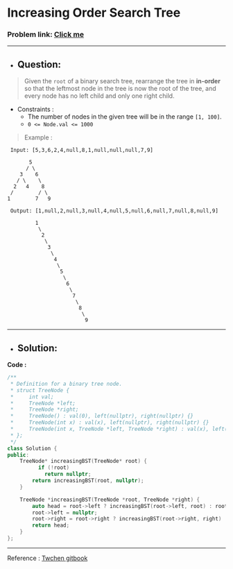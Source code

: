 # Increasing Order Search Tree
### Problem link: [Click me](https://leetcode.com/problems/increasing-order-search-tree/)
---

- ## Question: 
>Given the `root` of a binary search tree, rearrange the tree in **in-order** so that the leftmost node in the tree is now the root of the tree, and 
 every node has no left child and only one right child.
 - Constraints :
   - The number of nodes in the given tree will be in the range `[1, 100]`.
   - `0 <= Node.val <= 1000`
   
  > Example :
 
     Input: [5,3,6,2,4,null,8,1,null,null,null,7,9]
     
           5                               
          / \                               
        3    6                               
       / \    \                         
      2   4    8                                
     /        / \                                
    1        7   9                                
     
     Output: [1,null,2,null,3,null,4,null,5,null,6,null,7,null,8,null,9]
     
             1
              \
               2
                \
                 3
                  \
                   4
                    \
                     5
                      \
                       6
                        \
                         7
                          \
                           8
                            \
                             9  
                             
---
 
- ## Solution:
**Code :**

```cpp
/**
 * Definition for a binary tree node.
 * struct TreeNode {
 *     int val;
 *     TreeNode *left;
 *     TreeNode *right;
 *     TreeNode() : val(0), left(nullptr), right(nullptr) {}
 *     TreeNode(int x) : val(x), left(nullptr), right(nullptr) {}
 *     TreeNode(int x, TreeNode *left, TreeNode *right) : val(x), left(left), right(right) {}
 * };
 */
class Solution {
public:
    TreeNode* increasingBST(TreeNode* root) {
          if (!root)
            return nullptr;
        return increasingBST(root, nullptr);
    }

    TreeNode *increasingBST(TreeNode *root, TreeNode *right) {
        auto head = root->left ? increasingBST(root->left, root) : root;
        root->left = nullptr;
        root->right = root->right ? increasingBST(root->right, right) : right;
        return head;
    }
};
```
---
Reference : [Twchen gitbook](https://twchen.gitbook.io/leetcode/)



